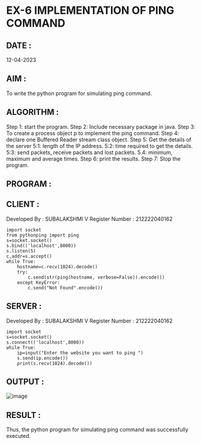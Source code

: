 # EX-6 IMPLEMENTATION OF PING COMMAND

## DATE : 
12-04-2023
## AIM :
To write the python program for simulating ping command.
## ALGORITHM :

Step 1: start the program. 
Step 2: Include necessary package in java. 
Step 3: To create a process object p to implement the ping command. 
Step 4: declare one Buffered Reader stream class object. 
Step 5: Get the details of the server 
  5:1: length of the IP address. 
  5:2: time required to get the details. 
  5:3: send packets, receive packets and lost packets. 
  5.4: minimum, maximum and average times. 
Step 6: print the results. Step 7: Stop the program.

## PROGRAM :
## CLIENT :
Developed By : SUBALAKSHMI V
Register Number : 212222040162
```
import socket
from pythonping import ping
s=socket.socket()
s.bind(('localhost',8000))
s.listen(5)
c,addr=s.accept()
while True:
    hostname=c.recv(1024).decode()
    try:
        c.send(str(ping(hostname, verbose=False)).encode())
    except KeyError:
        c.send("Not Found".encode())
```
## SERVER :
Developed By : SUBALAKSHMI V
Register Number : 212222040162
```
import socket
s=socket.socket()
s.connect(('localhost',8000))
while True:
    ip=input("Enter the website you want to ping ")
    s.send(ip.encode())
    print(s.recv(1024).decode())
```
## OUTPUT :
![image](https://github.com/subalakshmivenkat/EX-6/assets/119393477/1362a67b-d930-4da4-b51f-d3fc7ec7e4b1)

## RESULT :
Thus, the python program for simulating ping command was successfully executed.
